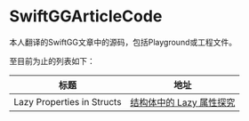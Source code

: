 # SwiftGGArticleCode

本人翻译的SwiftGG文章中的源码，包括Playground或工程文件。

至目前为止的列表如下：

| 标题        | 地址           |
| ------------- |:-------------:|
| Lazy Properties in Structs      | [结构体中的 Lazy 属性探究](http://swift.gg/2016/01/26/lazy-properties-in-structs-swift) |
